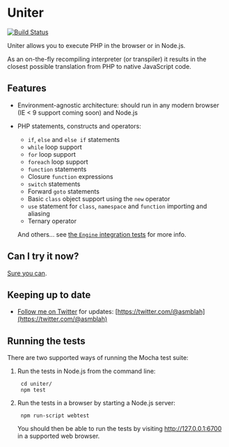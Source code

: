 Uniter
======

[![Build Status](https://secure.travis-ci.org/asmblah/uniter.png)](http://travis-ci.org/asmblah/uniter)

Uniter allows you to execute PHP in the browser or in Node.js.

As an on-the-fly recompiling interpreter (or transpiler) it results in the closest possible translation
from PHP to native JavaScript code.

Features
--------
- Environment-agnostic architecture: should run in any modern browser (IE < 9 support coming soon) and Node.js

- PHP statements, constructs and operators:
    - `if`, `else` and `else if` statements
    - `while` loop support
    - `for` loop support
    - `foreach` loop support
    - `function` statements
    - Closure `function` expressions
    - `switch` statements
    - Forward `goto` statements
    - Basic `class` object support using the `new` operator
    - `use` statement for `class`, `namespace` and `function` importing and aliasing
    - Ternary operator

    And others... see [the `Engine` integration tests](https://github.com/asmblah/uniter/tree/master/tests/bdd/integration/languages/PHP/engine) for more info.

Can I try it now?
-----------------

[Sure you can](http://asmblah.github.io/uniter/demo/interactive.html).

Keeping up to date
------------------
- [Follow me on Twitter](https://twitter.com/@asmblah) for updates: [https://twitter.com/@asmblah](https://twitter.com/@asmblah)

Running the tests
-----------------

There are two supported ways of running the Mocha test suite:

1. Run the tests in Node.js from the command line:

        cd uniter/
        npm test

2. Run the tests in a browser by starting a Node.js server:

        npm run-script webtest

   You should then be able to run the tests by visiting http://127.0.0.1:6700 in a supported web browser.
